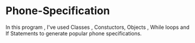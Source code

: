 # Phone-Specification
In this program , I've used Classes , Constuctors, Objects , While loops and If Statements to generate popular phone specifications.

